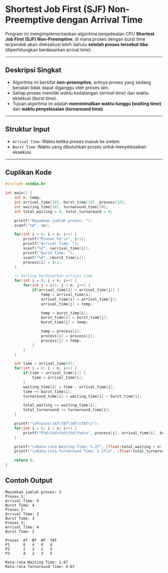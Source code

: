 #  Shortest Job First (SJF) Non-Preemptive dengan Arrival Time

Program ini mengimplementasikan algoritma penjadwalan CPU **Shortest Job First (SJF) Non-Preemptive**, di mana proses dengan burst time terpendek akan dieksekusi lebih dahulu **setelah proses tersebut tiba** (diperhitungkan berdasarkan arrival time).

---

##  Deskripsi Singkat

- Algoritma ini bersifat **non-preemptive**, artinya proses yang sedang berjalan tidak dapat diganggu oleh proses lain.
- Setiap proses memiliki waktu kedatangan (*arrival time*) dan waktu eksekusi (*burst time*).
- Tujuan algoritma ini adalah **meminimalkan waktu tunggu (waiting time)** dan **waktu penyelesaian (turnaround time)**.

---

##  Struktur Input

- `Arrival Time`: Waktu ketika proses masuk ke sistem.
- `Burst Time`: Waktu yang dibutuhkan proses untuk menyelesaikan eksekusi.

---

##  Cuplikan Kode

```c
#include <stdio.h>

int main() {
    int n, temp;
    int arrival_time[10], burst_time[10], process[10];
    int waiting_time[10], turnaround_time[10];
    int total_waiting = 0, total_turnaround = 0;

    printf("Masukkan jumlah proses: ");
    scanf("%d", &n);

    for(int i = 0; i < n; i++) {
        printf("Proses %d:\n", i+1);
        printf("Arrival Time: ");
        scanf("%d", &arrival_time[i]);
        printf("Burst Time: ");
        scanf("%d", &burst_time[i]);
        process[i] = i+1;
    }

    // Sorting berdasarkan arrival time
    for(int i = 0; i < n; i++) {
        for(int j = i+1; j < n; j++) {
            if(arrival_time[i] > arrival_time[j]) {
                temp = arrival_time[i];
                arrival_time[i] = arrival_time[j];
                arrival_time[j] = temp;

                temp = burst_time[i];
                burst_time[i] = burst_time[j];
                burst_time[j] = temp;

                temp = process[i];
                process[i] = process[j];
                process[j] = temp;
            }
        }
    }

    int time = arrival_time[0];
    for(int i = 0; i < n; i++) {
        if(time < arrival_time[i]) {
            time = arrival_time[i];
        }
        waiting_time[i] = time - arrival_time[i];
        time += burst_time[i];
        turnaround_time[i] = waiting_time[i] + burst_time[i];

        total_waiting += waiting_time[i];
        total_turnaround += turnaround_time[i];
    }

    printf("\nProses\tAT\tBT\tWT\tTAT\n");
    for(int i = 0; i < n; i++) {
        printf("P%d\t%d\t%d\t%d\t%d\n", process[i], arrival_time[i], burst_time[i], waiting_time[i], turnaround_time[i]);
    }

    printf("\nRata-rata Waiting Time: %.2f", (float)total_waiting / n);
    printf("\nRata-rata Turnaround Time: %.2f\n", (float)total_turnaround / n);

    return 0;
}
```

##  Contoh Output

```text
Masukkan jumlah proses: 3
Proses 1:
Arrival Time: 0
Burst Time: 4
Proses 2:
Arrival Time: 2
Burst Time: 3
Proses 3:
Arrival Time: 4
Burst Time: 2

Proses  AT  BT  WT  TAT
P1      0   4   0   4
P2      2   3   2   5
P3      4   2   3   5

Rata-rata Waiting Time: 1.67
Rata-rata Turnaround Time: 4.67
```
